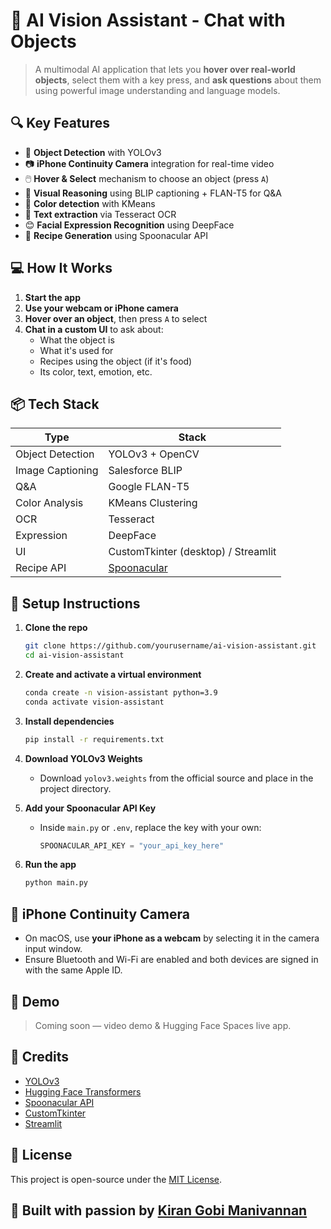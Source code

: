 # 🧠 AI Vision Assistant - Chat with Objects

> A multimodal AI application that lets you **hover over real-world objects**, select them with a key press, and **ask questions** about them using powerful image understanding and language models.

## 🔍 Key Features

- 🎯 **Object Detection** with YOLOv3
- 📷 **iPhone Continuity Camera** integration for real-time video
- 🖱️ **Hover & Select** mechanism to choose an object (press `A`)
- 🧠 **Visual Reasoning** using BLIP captioning + FLAN-T5 for Q&A
- 🎨 **Color detection** with KMeans
- 📝 **Text extraction** via Tesseract OCR
- 😊 **Facial Expression Recognition** using DeepFace
- 🍳 **Recipe Generation** using Spoonacular API

## 💻 How It Works

1. **Start the app**
2. **Use your webcam or iPhone camera**
3. **Hover over an object**, then press `A` to select
4. **Chat in a custom UI** to ask about:
   - What the object is
   - What it's used for
   - Recipes using the object (if it's food)
   - Its color, text, emotion, etc.

## 📦 Tech Stack

| Type            | Stack                                  |
|-----------------|----------------------------------------|
| Object Detection| YOLOv3 + OpenCV                        |
| Image Captioning| Salesforce BLIP                        |
| Q&A             | Google FLAN-T5                         |
| Color Analysis  | KMeans Clustering                      |
| OCR             | Tesseract                              |
| Expression      | DeepFace                               |
| UI              | CustomTkinter (desktop) / Streamlit    |
| Recipe API      | [Spoonacular](https://spoonacular.com) |

## 🚀 Setup Instructions

1. **Clone the repo**
   ```bash
   git clone https://github.com/yourusername/ai-vision-assistant.git
   cd ai-vision-assistant
   ```

2. **Create and activate a virtual environment**
   ```bash
   conda create -n vision-assistant python=3.9
   conda activate vision-assistant
   ```

3. **Install dependencies**
   ```bash
   pip install -r requirements.txt
   ```

4. **Download YOLOv3 Weights**
   - Download `yolov3.weights` from the official source and place in the project directory.

5. **Add your Spoonacular API Key**
   - Inside `main.py` or `.env`, replace the key with your own:
     ```python
     SPOONACULAR_API_KEY = "your_api_key_here"
     ```

6. **Run the app**
   ```bash
   python main.py
   ```

## 📸 iPhone Continuity Camera

- On macOS, use **your iPhone as a webcam** by selecting it in the camera input window.
- Ensure Bluetooth and Wi-Fi are enabled and both devices are signed in with the same Apple ID.

## 🧪 Demo

> Coming soon — video demo & Hugging Face Spaces live app.

## 🙌 Credits

- [YOLOv3](https://pjreddie.com/darknet/yolo/)
- [Hugging Face Transformers](https://huggingface.co)
- [Spoonacular API](https://spoonacular.com/food-api)
- [CustomTkinter](https://github.com/TomSchimansky/CustomTkinter)
- [Streamlit](https://streamlit.io)

## 📜 License

This project is open-source under the [MIT License](LICENSE).

## 🤖 Built with passion by [Kiran Gobi Manivannan](https://github.com/yourusername)
